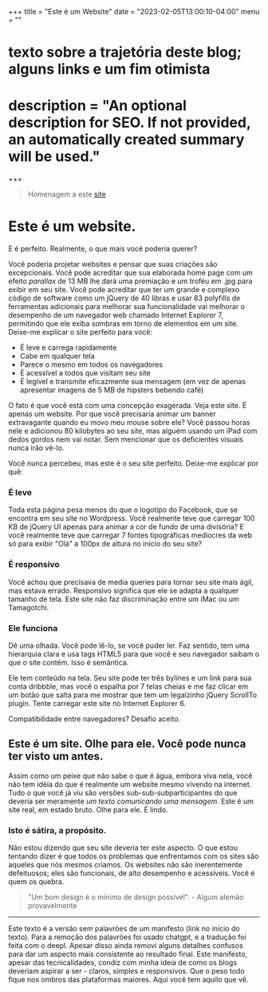 +++
title = "Este é um Website"
date = "2023-02-05T13:00:10-04:00"
menu = ""

#
# texto sobre a trajetória deste blog; alguns links e um fim otimista
#
# description = "An optional description for SEO. If not provided, an automatically created summary will be used."

+++

>Homenagem a este [site](https://motherfuckingwebsite.com/)

# Este é um website.
E é perfeito.
Realmente, o que mais você poderia querer?

Você poderia projetar websites e pensar que suas criações são excepcionais. Você pode acreditar que sua elaborada home page com um efeito *parallax* de 13 MB lhe dará uma premiação e um troféu em .jpg para exibir em seu site. Você pode acreditar que ter um grande e complexo código de software como um jQuery de 40 libras e usar 83 polyfills de ferramentas adicionais para melhorar sua funcionalidade vai melhorar o desempenho de um navegador web chamado Internet Explorer 7, permitindo que ele exiba sombras em torno de elementos em um site. Deixe-me explicar o site perfeito para você:
- É leve e carrega rapidamente
- Cabe em qualquer tela
- Parece o mesmo em todos os navegadores
- É acessível a todos que visitam seu site    
- É legível e transmite eficazmente sua mensagem (em vez de apenas apresentar imagens de 5 MB de hipsters bebendo café)

O fato é que você está com uma concepção exagerada. Veja este site. É apenas um website. Por que você precisaria animar um banner extravagante quando eu movo meu mouse sobre ele? Você passou horas nele e adicionou 80 kilobytes ao seu site, mas alguém usando um iPad com dedos gordos nem vai notar. Sem mencionar que os deficientes visuais nunca irão vê-lo.

Você nunca percebeu, mas este é o seu site perfeito. Deixe-me explicar por quê:

### É leve

Toda esta página pesa menos do que o logotipo do Facebook, que se encontra em seu site no Wordpress. Você realmente teve que carregar 100 KB de jQuery UI apenas para animar a cor de fundo de uma divisória? E você realmente teve que carregar 7 fontes tipográficas medíocres da web só para exibir "Olá" a 100px de altura no início do seu site?

### É responsivo

Você achou que precisava de media queries para tornar seu site mais ágil, mas estava errado. Responsivo significa que ele se adapta a qualquer tamanho de tela. Este site não faz discriminação entre um iMac ou um Tamagotchi.

### Ele funciona

Dê uma olhada. Você pode lê-lo, se você puder ler. Faz sentido, tem uma hierarquia clara e usa tags HTML5 para que você e seu navegador saibam o que o site contém. Isso é semântica.

Ele tem conteúdo na tela. Seu site pode ter três bylines e um link para sua conta dribbble, mas você o espalha por 7 telas cheias e me faz clicar em um botão que salta para me mostrar que tem um legalzinho jQuery ScrollTo plugin. Tente carregar este site no Internet Explorer 6.

Compatibilidade entre navegadores? Desafio aceito.

## Este é um site. Olhe para ele. Você pode nunca ter visto um antes.

Assim como um peixe que não sabe o que é água, embora viva nela, você não tem idéia do que é realmente um website mesmo vivendo na internet. Tudo o que você já viu são versões sub-sub-subparticipantes do que deveria ser meramente _um texto comunicando uma mensagem_. Este é um site real, em estado bruto. Olhe para ele. É lindo.

### Isto é sátira, a propósito.

Não estou dizendo que seu site deveria ter este aspecto. O que estou tentando dizer é que todos os problemas que enfrentamos com os sites são aqueles que nós mesmos criamos. Os websites não são inerentemente defeituosos; eles são funcionais, de alto desempenho e acessíveis. Você é quem os quebra.

>"Um bom design é o mínimo de design possível". - Algum alemão provavelmente

---
Este texto é a versão sem palavrões de um manifesto (link no início do texto). Para a remoção dos palavrões foi usado chatgpt, e a tradução foi feita com o deepl. Apesar disso ainda removi alguns detalhes confusos para dar um aspecto mais consistente ao resultado final. Este manifesto, apesar das tecnicalidades, condiz com minha ideia de como os blogs deveriam aspirar a ser - claros, simples e responsivos. Que o peso todo fique nos ombros das plataformas maiores. Aqui você tem aquilo que vê.
